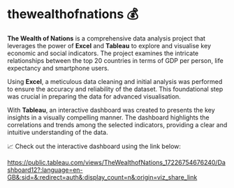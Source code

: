 # thewealthofnations 💰

**The Wealth of Nations** is a comprehensive data analysis project that leverages the power of **Excel** and **Tableau** to explore and visualise key economic and social indicators. The project examines the intricate relationships between the top 20 countries in terms of GDP per person, life expectancy and smartphone users. 

Using **Excel**, a meticulous data cleaning and initial analysis was performed to ensure the accuracy and reliability of the dataset. This foundational step was crucial in preparing the data for advanced visualisation. 

With **Tableau**, an interactive dashboard was created to presents the key insights in a visually compelling manner. The dashboard highlights the correlations and trends among the selected indicators, providing a clear and intuitive understanding of the data. 

📈 Check out the interactive dashboard using the link below:

https://public.tableau.com/views/TheWealthofNations_17226754676240/Dashboard12?:language=en-GB&:sid=&:redirect=auth&:display_count=n&:origin=viz_share_link 

